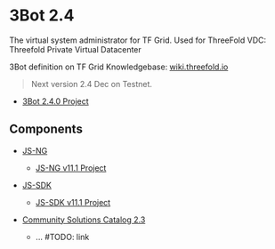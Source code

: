 # 3Bot 2.4

The virtual system administrator for TF Grid.
Used for ThreeFold VDC: Threefold Private Virtual Datacenter

3Bot definition on TF Grid Knowledgebase: [wiki.threefold.io](https://wiki.threefold.io/#/grid_what?id=the-3bot)

> Next version 2.4 Dec on Testnet. 

- [3Bot 2.4.0 Project](https://github.com/orgs/threefoldtech/projects/129)

## Components

- [JS-NG](https://github.com/threefoldtech/js-ng) 
    - [JS-NG v11.1 Project](https://github.com/threefoldtech/js-ng/projects/1)
- [JS-SDK](https://github.com/threefoldtech/js-sdk)
    - [JS-SDK v11.1 Project](https://github.com/threefoldtech/js-sdk/projects/1)

- [Community Solutions Catalog 2.3](https://github.com/threefoldtech/vdc-solutions-charts)
    - ... #TODO: link
